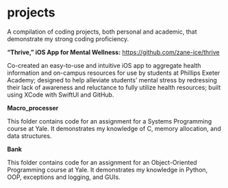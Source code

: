 # projects
A compilation of coding projects, both personal and academic, that demonstrate my strong coding proficiency.

**“Thrive,” iOS App for Mental Wellness:** https://github.com/zane-ice/thrive

Co-created an easy-to-use and intuitive iOS app to aggregate health information and on-campus resources for use by students at Phillips Exeter Academy; designed to help alleviate students’ mental stress by redressing their lack of awareness and reluctance to fully utilize health resources; built using XCode with SwiftUI and GitHub.

**Macro_processer**

This folder contains code for an assignment for a Systems Programming course at Yale. It demonstrates my knowledge of C, memory allocation, and data structures.

**Bank**

This folder contains code for an assignment for an Object-Oriented Programming course at Yale. It demonstrates my knowledge in Python, OOP, exceptions and logging, and GUIs.
